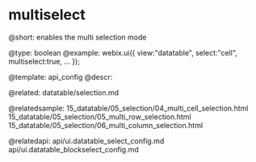 multiselect
=============


@short:
	enables the multi selection mode

@type: 
    boolean
@example:
webix.ui({
    view:"datatable",
    select:"cell",
	multiselect:true,
    ...
});

@template:	api_config
@descr:

@related:
  datatable/selection.md

@relatedsample:
  15_datatable/05_selection/04_multi_cell_selection.html
  15_datatable/05_selection/05_multi_row_selection.html
  15_datatable/05_selection/06_multi_column_selection.html

@relatedapi:
  api/ui.datatable_select_config.md
  api/ui.datatable_blockselect_config.md
  
